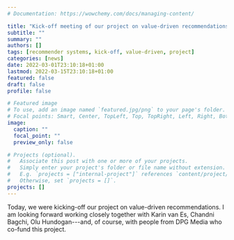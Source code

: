 ```yaml
---
# Documentation: https://wowchemy.com/docs/managing-content/

title: "Kick-off meeting of our project on value-driven recommendations."
subtitle: ""
summary: ""
authors: []
tags: [recommender systems, kick-off, value-driven, project]
categories: [news]
date: 2022-03-01T23:10:18+01:00
lastmod: 2022-03-15T23:10:18+01:00
featured: false
draft: false
profile: false

# Featured image
# To use, add an image named `featured.jpg/png` to your page's folder.
# Focal points: Smart, Center, TopLeft, Top, TopRight, Left, Right, BottomLeft, Bottom, BottomRight.
image:
  caption: ""
  focal_point: ""
  preview_only: false

# Projects (optional).
#   Associate this post with one or more of your projects.
#   Simply enter your project's folder or file name without extension.
#   E.g. `projects = ["internal-project"]` references `content/project/deep-learning/index.md`.
#   Otherwise, set `projects = []`.
projects: []
---
```


Today, we were kicking-off our project on value-driven recommendations. I am looking forward working closely together with Karin van Es, Chandni Bagchi, Olu Hundogan---and, of course, with people from DPG Media who co-fund this project.